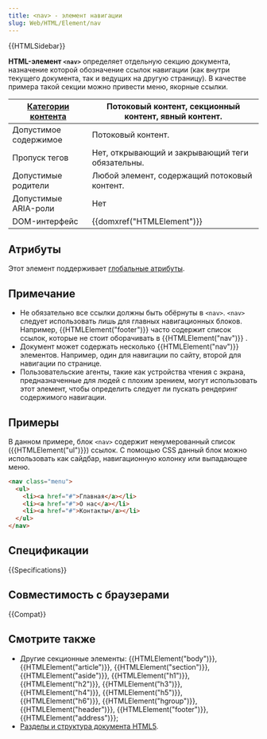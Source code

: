 ```yaml
---
title: <nav> - элемент навигации
slug: Web/HTML/Element/nav
---
```


{{HTMLSidebar}}

**HTML-элемент `<nav>`** определяет отдельную секцию документа, назначение которой обозначение ссылок навигации (как внутри текущего документа, так и ведущих на другую страницу). В качестве примера такой секции можно привести меню, якорные ссылки.

| [Категории контента](/ru/docs/Web/HTML/Content_categories) | Потоковый контент, секционный контент, явный контент. |
| ---------------------------------------------------------------- | ----------------------------------------------------- |
| Допустимое содержимое                                            | Потоковый контент.                                    |
| Пропуск тегов                                                    | Нет, открывающий и закрывающий теги обязательны.      |
| Допустимые родители                                              | Любой элемент, содержащий потоковый контент.          |
| Допустимые ARIA-роли                                             | Нет                                                   |
| DOM-интерфейс                                                    | {{domxref("HTMLElement")}}                            |

## Атрибуты

Этот элемент поддерживает [глобальные атрибуты](/ru/docs/Web/HTML/%D0%9E%D0%B1%D1%89%D0%B8%D0%B5_%D0%B0%D1%82%D1%80%D0%B8%D0%B1%D1%83%D1%82%D1%8B).

## Примечание

- Не обязательно все ссылки должны быть обёрнуты в `<nav>`. `<nav>` следует использовать лишь для главных навигационных блоков. Например, {{HTMLElement("footer")}} часто содержит список ссылок, которые не стоит оборачивать в {{HTMLElement("nav")}} .
- Документ может содержать несколько {{HTMLElement("nav")}} элементов. Например, один для навигации по сайту, второй для навигации по странице.
- Пользовательские агенты, такие как устройства чтения с экрана, предназначенные для людей с плохим зрением, могут использовать этот элемент, чтобы определить следует ли пускать рендеринг содержимого навигации.

## Примеры

В данном примере, блок `<nav>` содержит ненумерованный список ({{HTMLElement("ul")}}) ссылок. С помощью CSS данный блок можно использовать как сайдбар, навигационную колонку или выпадающее меню.

```html
<nav class="menu">
  <ul>
    <li><a href="#">Главная</a></li>
    <li><a href="#">О нас</a></li>
    <li><a href="#">Контакты</a></li>
  </ul>
</nav>
```

## Спецификации

{{Specifications}}

## Совместимость с браузерами

{{Compat}}

## Смотрите также

- Другие секционные элементы: {{HTMLElement("body")}}, {{HTMLElement("article")}}, {{HTMLElement("section")}}, {{HTMLElement("aside")}}, {{HTMLElement("h1")}}, {{HTMLElement("h2")}}, {{HTMLElement("h3")}}, {{HTMLElement("h4")}}, {{HTMLElement("h5")}}, {{HTMLElement("h6")}}, {{HTMLElement("hgroup")}}, {{HTMLElement("header")}}, {{HTMLElement("footer")}}, {{HTMLElement("address")}};
- [Разделы и структура документа HTML5](/ru/docs/Web/Guide/HTML/Sections_and_Outlines_of_an_HTML5_document).
